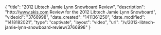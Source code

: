{
    "title": "2012 Libtech Jamie Lynn Snowboard Review",
    "description": "http:\/\/www.skis.com Review for the 2012 Libtech Jamie Lynn Snowboard",
    "videoid": "3766998",
    "date_created": "1411361250",
    "date_modified": "1418182021",
    "type": "captivate",
    "layout": "video",
    "url": "\/v\/2012-libtech-jamie-lynn-snowboard-review\/3766998"
}